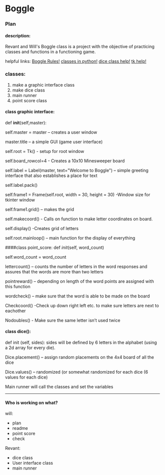 
# Boggle
### Plan

#### description:
Revant and Will's Boggle class is a project with the objective of practicing classes and functions in a functioning game. 

helpful links: 
[Boggle Rules!](http://www.fun-with-words.com/play_boggle.html)
[classes in python!](https://docs.python.org/3/tutorial/classes.html) 
[dice class help!](https://stackoverflow.com/questions/14409661/dice-generator-using-class-in-python)
[tk help!](https://docs.python.org/2/library/tk.html) 

### classes:

1. make a graphic interface class
2. make dice class 
3. main runner 
4. point score class 

#### class graphic interface:

def __init__(self,master):

self.master = master – creates a user window

master.title – a simple GUI (game user interface)

self.root = Tk() - setup for root window

self.board_rowcol=4 - Creates a 10x10 Minesweeper board

self.label = Label(master, text="Welcome to Boggle") – simple greeting interface that also establishes a place for text

self.label.pack()

self.frame1 = Frame(self.root, width = 30, height = 30) -Window size for tkinter window

self.frame1.grid() – makes the grid

self.makecoord() - Calls on function to make letter coordinates on board. 

self.display() -Creates grid of letters  

self.root.mainloop() – main function for the display of everything 
    
####class point_score:
def _init_(self, word_count)

self.word_count = word_count

lettercount() – counts the number of letters in the word responses and assures that the words are more than two letters

pointreward() – depending on length of the word points are assigned with this function

wordcheck() – make sure that the word is able to be made on the board 

Checkcoord() -Check up down right left etc. to make sure letters are next to eachother 

Nodoubles() - Make sure the same letter isn’t used twice

#### class dice():  
def init (self, sides):
sides will be defined by 6 letters in the alphabet (using a 2d array for every die). 

Dice.placement() – assign random placements on the 4x4 board of all the dice

Dice.values() – randomized (or somewhat randomized for each dice (6 values for each dice) 


Main runner will call the classes and set the variables

_________________________________________________________________________________________________________________________

#### Who is working on what?
will:

* plan 
* readme 
* point score
* check 

Revant: 

* dice class 
* User interface class 
* main runner










